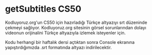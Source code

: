 # getSubtitles CS50
Kodluyoruz.org'un CS50 için hazırladığı Türkçe altyazıyı srt düzeninde çekmeyi sağlıyor. Kodluyoruz.org sitesinin görsel sorunlarından dolayı videonun orijinalini Türkçe altyazıyla izlemek isteyenler için.

Kodu herhangi bir haftalık dersi açtıktan sonra Console ekranına yapıştırdığımızda .srt formatında altyazı indirilecektir.
